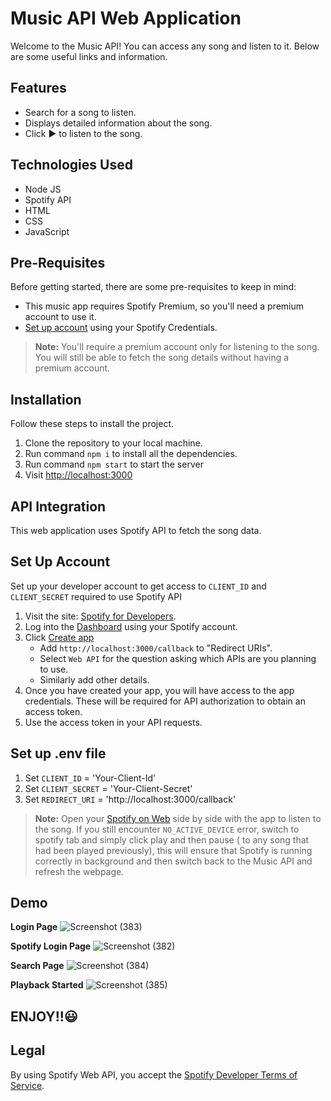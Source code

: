 # Music API Web Application
Welcome to the Music API! You can access any song and listen to it. Below are some useful links and information.

## Features
- Search for a song to listen.
- Displays detailed information about the song.
- Click ▶ to listen to the song.

## Technologies Used
- Node JS
- Spotify API
- HTML
- CSS
- JavaScript

## Pre-Requisites
Before getting started, there are some pre-requisites to keep in mind:
- This music app requires Spotify Premium, so you'll need a premium account to use it.
- [Set up account](#set-up-account) using your Spotify Credentials.


> **Note:** You'll require a premium account only for listening to the song. You will still be able to fetch the song details without having a premium account.

## Installation
Follow these steps to install the project.
1. Clone the repository to your local machine.
2. Run command `npm i` to install all the dependencies.
3. Run command `npm start` to start the server
4. Visit [http://localhost:3000](http://localhost:3000)

## API Integration
This web application uses Spotify API to fetch the song data.

## Set Up Account
Set up your developer account to get access to `CLIENT_ID` and `CLIENT_SECRET` required to use Spotify API
1. Visit the site: [Spotify for Developers](https://developer.spotify.com/).
2. Log into the [Dashboard](https://developer.spotify.com/dashboard) using your Spotify account.
3. Click [Create app](https://developer.spotify.com/documentation/web-api/concepts/apps)
    - Add `http://localhost:3000/callback` to "Redirect URIs".
    - Select `Web API` for the question asking which APIs are you planning to use.
    - Similarly add other details.
4. Once you have created your app, you will have access to the app credentials. These will be required for API authorization to obtain an access token.
5. Use the access token in your API requests. 

## Set up .env file
1. Set `CLIENT_ID` = 'Your-Client-Id'
2. Set `CLIENT_SECRET` = 'Your-Client-Secret'
3. Set `REDIRECT_URI` = 'http://localhost:3000/callback'

> **Note:** Open your [Spotify on Web](https://open.spotify.com/) side by side with the app to listen to the song. If you still encounter `NO_ACTIVE_DEVICE` error, switch to spotify tab and simply click play and then pause ( to any song that had been played previously), this will ensure that Spotify is running correctly in background and then switch back to the Music API and refresh the webpage.

## Demo 

**Login Page**
![Screenshot (383)](https://github.com/user-attachments/assets/09ba3932-c45f-406a-8d7b-90a9272b1323)

**Spotify Login Page**
![Screenshot (382)](https://github.com/user-attachments/assets/8861ac96-3805-4117-a3fe-ba63064eb7f8)

**Search Page**
![Screenshot (384)](https://github.com/user-attachments/assets/49c75839-1abf-4602-8329-f0d36caff9a4)

**Playback Started**
![Screenshot (385)](https://github.com/user-attachments/assets/e2561f70-6982-47fd-bda0-ad2392504fa1)


## ENJOY!!😃

## Legal
By using Spotify Web API, you accept the [Spotify Developer Terms of Service](https://developer.spotify.com/terms).




